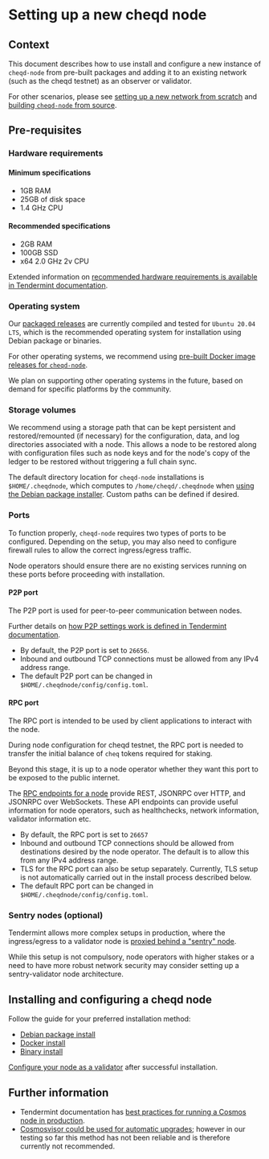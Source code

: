 # Setting up a new cheqd node

## Context

This document describes how to use install and configure a new instance of `cheqd-node` from pre-built packages and adding it to an existing network \(such as the cheqd testnet\) as an observer or validator.

For other scenarios, please see [setting up a new network from scratch](../build-and-networks/manual-network-setup.md) and [building `cheqd-node` from source](../build-and-networks/README.md).

## Pre-requisites

### Hardware requirements

#### Minimum specifications

* 1GB RAM
* 25GB of disk space
* 1.4 GHz CPU

#### Recommended specifications

* 2GB RAM
* 100GB SSD
* x64 2.0 GHz 2v CPU

Extended information on [recommended hardware requirements is available in Tendermint documentation](https://docs.tendermint.com/master/nodes/running-in-production.html#hardware).

### Operating system

Our [packaged releases](https://github.com/cheqd/cheqd-node/releases) are currently compiled and tested for `Ubuntu 20.04 LTS`, which is the recommended operating system for installation using Debian package or binaries.

For other operating systems, we recommend using [pre-built Docker image releases for `cheqd-node`](https://github.com/orgs/cheqd/packages?repo_name=cheqd-node).

We plan on supporting other operating systems in the future, based on demand for specific platforms by the community.

### Storage volumes

We recommend using a storage path that can be kept persistent and restored/remounted (if necessary) for the configuration, data, and log directories associated with a node. This allows a node to be restored along with configuration files such as node keys and for the node's copy of the ledger to be restored without triggering a full chain sync.

The default directory location for `cheqd-node` installations is `$HOME/.cheqdnode`, which computes to `/home/cheqd/.cheqdnode` when [using the Debian package installer](debian/README.md). Custom paths can be defined if desired.

### Ports

To function properly, `cheqd-node` requires two types of ports to be configured. Depending on the setup, you may also need to configure firewall rules to allow the correct ingress/egress traffic.

Node operators should ensure there are no existing services running on these ports before proceeding with installation.

#### P2P port

The P2P port is used for peer-to-peer communication between nodes.

Further details on [how P2P settings work is defined in Tendermint documentation](https://docs.tendermint.com/master/nodes/configuration.html#p2p-settings).

* By default, the P2P port is set to `26656`.
* Inbound and outbound TCP connections must be allowed from any IPv4 address range.
* The default P2P port can be changed in `$HOME/.cheqdnode/config/config.toml`.

#### RPC port

The RPC port is intended to be used by client applications to interact with the node.

During node configuration for cheqd testnet, the RPC port is needed to transfer the initial balance of `cheq` tokens required for staking.

Beyond this stage, it is up to a node operator whether they want this port to be exposed to the public internet.

The [RPC endpoints for a node](https://docs.tendermint.com/master/rpc/) provide REST, JSONRPC over HTTP, and JSONRPC over WebSockets. These API endpoints can provide useful information for node operators, such as healthchecks, network information, validator information etc.

* By default, the RPC port is set to `26657`
* Inbound and outbound TCP connections should be allowed from destinations desired by the node operator. The default is to allow this from any IPv4 address range.
* TLS for the RPC port can also be setup separately. Currently, TLS setup is not automatically carried out in the install process described below.
* The default RPC port can be changed in `$HOME/.cheqdnode/config/config.toml`.

### Sentry nodes \(optional\)

Tendermint allows more complex setups in production, where the ingress/egress to a validator node is [proxied behind a "sentry" node](https://docs.tendermint.com/master/nodes/validators.html#setting-up-a-validator).

While this setup is not compulsory, node operators with higher stakes or a need to have more robust network security may consider setting up a sentry-validator node architecture.

## Installing and configuring a cheqd node

Follow the guide for your preferred installation method:

* [Debian package install](debian/deb-package-install.md)
* [Docker install](docker-install.md)
* [Binary install](binary-install.md)

[Configure your node as a validator](configure-new-validator.md) after successful installation.

## Further information

* Tendermint documentation has [best practices for running a Cosmos node in production](https://docs.tendermint.com/master/nodes/running-in-production.html).
* [Сosmosvisor could be used for automatic upgrades](https://docs.cosmos.network/master/run-node/cosmovisor.html); however in our testing so far this method has not been reliable and is therefore currently not recommended.
